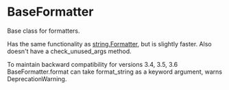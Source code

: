 # BaseFormatter

Base class for formatters.

Has the same functionality as [string.Formatter](https://docs.python.org/3/library/string.html#string.Formatter), but is slightly faster. Also doesn't have a check_unused_args method.

To maintain backward compatibility for versions 3.4, 3.5, 3.6 BaseFormatter.format can take format_string as a keyword argument, warns DeprecationWarning.
